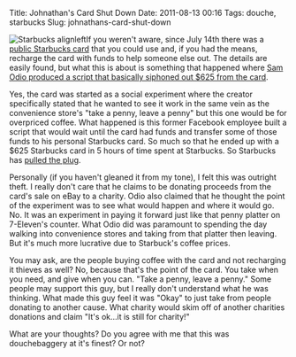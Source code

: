 Title: Johnathan's Card Shut Down
Date: 2011-08-13 00:16
Tags: douche, starbucks
Slug: johnathans-card-shut-down

![](http://blog.traeblain.com/wp-content/uploads/starbucks-logo-current.jpg "Starbucks alignleft")If you weren't aware, since July 14th there was a [public Starbucks card](http://mashable.com/2011/08/10/jonathans-card-starbucks/) that you could use and, if you had the means, recharge the card with funds to help someone else out. The details are easily found, but what this is about is something that happened where [Sam Odio produced a script that basically siphoned out $625 from the card](http://sam.odio.com/2011/08/12/i-took-625-jonathans-card/).

Yes, the card was started as a social experiment where the creator specifically stated that he wanted to see it work in the same vein as the convenience store's "take a penny, leave a penny" but this one would be for overpriced coffee. What happened is this former Facebook employee built a script that would wait until the card had funds and transfer some of those funds to his personal Starbucks card. So much so that he ended up with a  $625 Starbucks card in 5 hours of time spent at Starbucks. So Starbucks has [pulled the plug](http://mashable.com/2011/08/13/jonathans-card-shut-down/).

Personally (if you haven't gleaned it from my tone), I felt this was outright theft. I really don't care that he claims to be donating proceeds from the card's sale on eBay to a charity. Odio also claimed that he thought the point of the experiment was to see what would happen and where it would go. No. It was an experiment in paying it forward just like that penny platter on 7-Eleven's counter. What Odio did was paramount to spending the day walking into convenience stores and taking from that platter then leaving. But it's much more lucrative due to Starbuck's coffee prices.

You may ask, are the people buying coffee with the card and not recharging it thieves as well? No, because that's the point of the card.  You take when you need, and give when you can. "Take a penny, leave a penny." Some people may support this guy, but I really don't understand what he was thinking. What made this guy feel it was "Okay" to just take from people donating to another cause. What charity would skim off of another charities donations and claim "It's ok...it is still for charity!"

What are your thoughts? Do you agree with me that this was douchebaggery at it's finest? Or not?